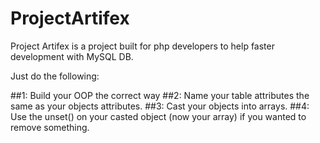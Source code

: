 # ProjectArtifex

Project Artifex is a project built for php developers to help faster development with MySQL DB.

Just do the following:

##1: Build your OOP the correct way
##2: Name your table attributes the same as your objects attributes.
##3: Cast your objects into arrays.
##4: Use the unset() on your casted object (now your array) if you wanted to remove something.
